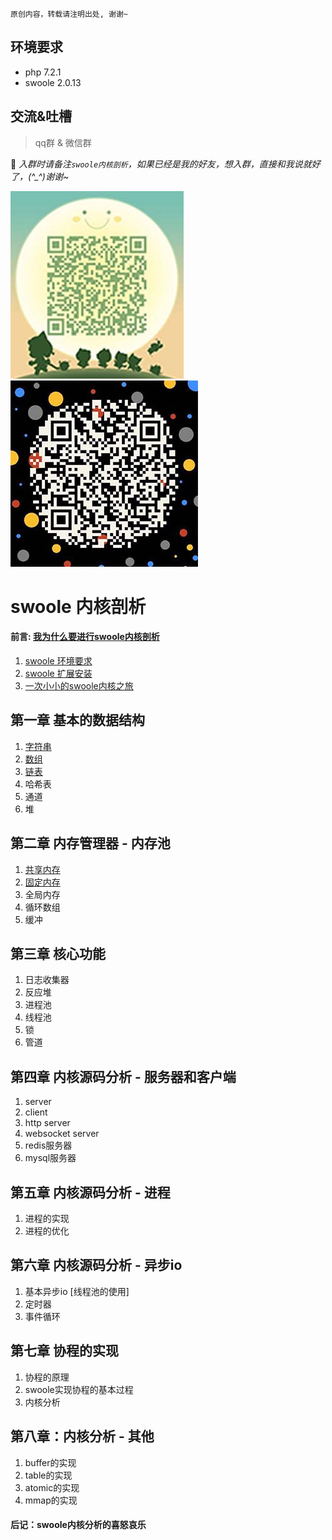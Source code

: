 ```
原创内容，转载请注明出处, 谢谢~
```

## 环境要求

* php 7.2.1
* swoole 2.0.13


## 交流&吐槽

> qq群 & 微信群


*入群时请备注`swoole内核剖析`，如果已经是我的好友，想入群，直接和我说就好了，(^_^)谢谢~*

![qq群](./img/00/qq_group.jpg)      ![wx群](./img/00/wx_group.jpg) 


# swoole 内核剖析

#### 前言: [我为什么要进行swoole内核剖析](./00/00.why_write_it.md)

1. [swoole 环境要求](./00/01.environment.md)
2. [swoole 扩展安装](./00/02.install.md)
3. [一次小小的swoole内核之旅](./00/03.one_swoole_travel.md)

## 第一章 基本的数据结构

1. [字符串](./01/01.string.md)
2. [数组](./01/02.array.md)
3. [链表](./01/03.list.md)
4. 哈希表
5. 通道
6. 堆

## 第二章 内存管理器 - 内存池

1. [共享内存](./02/01.share_memory.md)
2. [固定内存](./02/02.fix_memory.md)
3. 全局内存
4. 循环数组
5. 缓冲

## 第三章 核心功能

1. 日志收集器
2. 反应堆
3. 进程池
4. 线程池
5. 锁
6. 管道

## 第四章 内核源码分析 - 服务器和客户端

1. server
2. client
3. http server
4. websocket server
5. redis服务器
6. mysql服务器

## 第五章 内核源码分析 - 进程

1. 进程的实现
2. 进程的优化

## 第六章 内核源码分析 - 异步io

1. 基本异步io [线程池的使用]
2. 定时器
3. 事件循环

## 第七章 协程的实现
1. 协程的原理
2. swoole实现协程的基本过程
3. 内核分析

## 第八章：内核分析 - 其他
1. buffer的实现
2. table的实现
3. atomic的实现
4. mmap的实现

#### 后记：swoole内核分析的喜怒哀乐